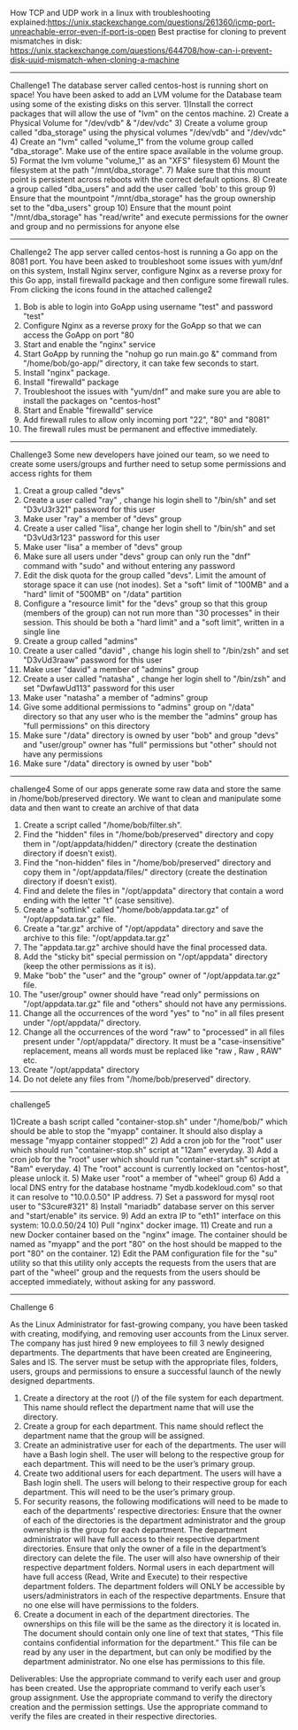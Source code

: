 How TCP and UDP work in a linux with troubleshooting explained:https://unix.stackexchange.com/questions/261360/icmp-port-unreachable-error-even-if-port-is-open
Best practise for cloning to prevent mismatches in disk: https://unix.stackexchange.com/questions/644708/how-can-i-prevent-disk-uuid-mismatch-when-cloning-a-machine



*****************************************************************************************************************************************************
Challenge1
The database server called centos-host is running short on space! You have been asked to add an LVM volume for the Database team using
some of the existing disks on this server.
1)Install the correct packages that will allow the use of "lvm" on the centos machine.
2) Create a Physical Volume for "/dev/vdb" & "/dev/vdc"
3) Create a volume group called "dba_storage" using the physical volumes "/dev/vdb" and "/dev/vdc"
4) Create an "lvm" called "volume_1" from the volume group called "dba_storage". Make use of the entire space available in the volume group.
5) Format the lvm volume "volume_1" as an "XFS" filesystem
6) Mount the filesystem at the path "/mnt/dba_storage".
7) Make sure that this mount point is persistent across reboots with the correct default options.
8) Create a group called "dba_users" and add the user called 'bob' to this group
9) Ensure that the mountpoint "/mnt/dba_storage" has the group ownership set to the "dba_users" group
10) Ensure that the mount point "/mnt/dba_storage" has "read/write" and execute permissions for the owner and group and no permissions 
for anyone else


*****************************************************************************************************************************************************

Challenge2
The app server called centos-host is running a Go app on the 8081 port. You have been asked to troubleshoot some issues with 
yum/dnf on this system, Install Nginx server, configure Nginx as a reverse proxy for this Go app, install firewalld package and 
then configure some firewall rules.
From clicking the icons found in the attached callenge2
1) Bob is able to login into GoApp using username "test" and password "test"
2) Configure Nginx as a reverse proxy for the GoApp so that we can access the GoApp on port "80
3) Start and enable the "nginx" service
4) Start GoApp by running the "nohup go run main.go &" command from "/home/bob/go-app/" directory, it can take few seconds to start.
5) Install "nginx" package.
6) Install "firewalld" package
7) Troubleshoot the issues with "yum/dnf" and make sure you are able to install the packages on "centos-host"
8) Start and Enable "firewalld" service
9) Add firewall rules to allow only incoming port "22", "80" and "8081"
10) The firewall rules must be permanent and effective immediately.

*****************************************************************************************************************************************************
Challenge3
Some new developers have joined our team, so we need to create some users/groups and further need to setup some permissions 
and access rights for them
1) Creat a group called "devs"
2) Create a user called "ray" , change his login shell to "/bin/sh" and set "D3vU3r321" password for this user
3) Make user "ray" a member of "devs" group
4) Create a user called "lisa", change her login shell to "/bin/sh" and set "D3vUd3r123" password for this user
5) Make user "lisa" a member of "devs" group
6) Make sure all users under "devs" group can only run the "dnf" command with "sudo" and without entering any password
7) Edit the disk quota for the group called "devs". Limit the amount of storage space it can use (not inodes). Set a "soft" 
limit of "100MB" and a "hard" limit of "500MB" on "/data" partition
8) Configure a "resource limit" for the "devs" group so that this group (members of the group) can not run more than "30 processes"
 in their session. This should be both a "hard limit" and a "soft limit", written in a single line
9) Create a group called "admins"
10) Create a user called "david" , change his login shell to "/bin/zsh" and set "D3vUd3raaw" password for this user
11) Make user "david" a member of "admins" group
12) Create a user called "natasha" , change her login shell to "/bin/zsh" and set "DwfawUd113" password for this user
13) Make user "natasha" a member of "admins" group
14) Give some additional permissions to "admins" group on "/data" directory so that any user who is the member the 
"admins" group has "full permissions" on this directory
15) Make sure "/data" directory is owned by user "bob" and group "devs" and "user/group" owner has "full" permissions 
but "other" should not have any permissions
16) Make sure "/data" directory is owned by user "bob"


****************************************************************************************************************************************************
challenge4
Some of our apps generate some raw data and store the same in /home/bob/preserved directory. We want to clean and manipulate some data and then 
want to create an archive of that data

1) Create a script called "/home/bob/filter.sh".
2) Find the "hidden" files in "/home/bob/preserved" directory and copy them in "/opt/appdata/hidden/" directory (create the destination 
directory if doesn't exist).
3) Find the "non-hidden" files in "/home/bob/preserved" directory and copy them in "/opt/appdata/files/" directory (create the destination 
directory if doesn't exist).
4) Find and delete the files in "/opt/appdata" directory that contain a word ending with the letter "t" (case sensitive).
5) Create a "softlink" called "/home/bob/appdata.tar.gz" of "/opt/appdata.tar.gz" file.
6) Create a "tar.gz" archive of "/opt/appdata" directory and save the archive to this file: "/opt/appdata.tar.gz"
7) The "appdata.tar.gz" archive should have the final processed data.
8) Add the "sticky bit" special permission on "/opt/appdata" directory (keep the other permissions as it is).
9) Make "bob" the "user" and the "group" owner of "/opt/appdata.tar.gz" file.
10) The "user/group" owner should have "read only" permissions on "/opt/appdata.tar.gz" file and "others" should not have any permissions.
11) Change all the occurrences of the word "yes" to "no" in all files present under "/opt/appdata/" directory.
12) Change all the occurrences of the word "raw" to "processed" in all files present under "/opt/appdata/" directory. It must be a 
"case-insensitive" replacement, means all words must be replaced like "raw , Raw , RAW" etc.
13) Create "/opt/appdata" directory
14) Do not delete any files from "/home/bob/preserved" directory.

*****************************************************************************************************************************************************
challenge5

1)Create a bash script called "container-stop.sh" under "/home/bob/" which should be able to stop the "myapp" container. It should also display a 
message "myapp container stopped!"
2) Add a cron job for the "root" user which should run "container-stop.sh" script at "12am" everyday.
3) Add a cron job for the "root" user which should run "container-start.sh" script at "8am" everyday.
4) The "root" account is currently locked on "centos-host", please unlock it.
5) Make user "root" a member of "wheel" group
6) Add a local DNS entry for the database hostname "mydb.kodekloud.com" so that it can resolve to "10.0.0.50" IP address.
7) Set a password for mysql root user to "S3cure#321"
8) Install "mariadb" database server on this server and "start/enable" its service.
9) Add an extra IP to "eth1" interface on this system: 10.0.0.50/24
10) Pull "nginx" docker image.
11) Create and run a new Docker container based on the "nginx" image. The container should be named as "myapp" and 
the port "80" on the host should be mapped to the port "80" on the container.
12) Edit the PAM configuration file for the "su" utility so that this utility only accepts the requests from the 
users that are part of the "wheel" group and the requests from the users should be accepted immediately, without asking for any password.



*********************************************************************************************************************************************************
Challenge 6


As the Linux Administrator for fast-growing company, you have been tasked with creating, modifying, and removing user accounts from the Linux server. The 
company has just hired 9 new employees to fill 3 newly designed departments. The departments that have been created are Engineering, Sales and IS. The server 
must be setup with the appropriate files, folders, users, groups and permissions to ensure a successful launch of the newly designed departments.


1) Create a directory at the root (/) of the file system for each department. This name should reflect the department name that will use the directory.
2) Create a group for each department. This name should reflect the department name that the group will be assigned.
3) Create an administrative user for each of the departments.
	The user will have a Bash login shell.
	The user will belong to the respective group for each department. This will need to be the user’s primary group.
4) Create two additional users for each department.
	The users will have a Bash login shell.
	The users will belong to their respective group for each department. This will need to be the user’s primary group.
5) For security reasons, the following modifications will need to be made to each of the departments' respective directories:
	Ensure that the owner of each of the directories is the department administrator and the group ownership is the group for each department.
	The department administrator will have full access to their respective department directories.
	Ensure that only the owner of a file in the department’s directory can delete the file. The user will also have ownership of their respective department folders.
	Normal users in each department will have full access (Read, Write and Execute) to their respective department folders.
	The department folders will ONLY be accessible by users/administrators in each of the respective departments. Ensure that no one else will have permissions to the folders.
6) Create a document in each of the department directories.
	The ownerships on this file will be the same as the directory it is located in.
	The document should contain only one line of text that states, “This file contains confidential information for the department.”
	This file can be read by any user in the department, but can only be modified by the department administrator. No one else has permissions to this file.

Deliverables:
	Use the appropriate command to verify each user and group has been created.
	Use the appropriate command to verify each user’s group assignment.
	Use the appropriate command to verify the directory creation and the permission settings.
	Use the appropriate command to verify the files are created in their respective directories.






